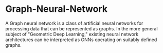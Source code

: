 # Graph-Neural-Network
A Graph neural network is a class of artificial neural networks for processing data that can be represented as graphs. In the more general subject of "Geometric Deep Learning," existing neural network architectures can be interpreted as GNNs operating on suitably defined graphs.
